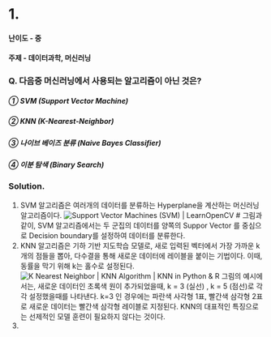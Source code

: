 # 1.
#### 난이도 - 중
#### 주제 - 데이터과학, 머신러닝

### Q. 다음중 머신러닝에서 사용되는 알고리즘이 아닌 것은?

##### ① SVM (Support Vector Machine)
##### ② KNN (K-Nearest-Neighbor)
##### ③ 나이브 베이즈 분류 (Naive Bayes Classifier)
##### ④ 이분 탐색 (Binary Search)

### Solution. 
1. SVM 알고리즘은 여러개의 데이터를 분류하는 Hyperplane을 계산하는 머신러닝 알고리즘이다. 
![Support Vector Machines (SVM) | LearnOpenCV #](https://learnopencv.com/wp-content/uploads/2018/07/support-vectors-and-maximum-margin.png)
그림과 같이, SVM 알고리즘에서는 두 군집의 데이터를 양쪽의 Suppor Vector 를 중심으로 Decision boundary를 설정하여 데이터를 분류한다.
2. KNN 알고리즘은 기하 기반 지도학습 모델로, 새로 입력된 벡터에서 가장 가까운 k 개의 점들을 뽑아, 다수결을 통해 새로운 데이터에 레이블을 붙이는 기법이다. 이때, 동률을 막기 위해 k는 홀수로 설정된다.
![K Nearest Neighbor | KNN Algorithm | KNN in Python &amp; R](https://cdn.analyticsvidhya.com/wp-content/uploads/2018/03/knn3.png)
그림의 예시에서는, 새로운 데이터인 초록색 원이 추가되었을때,  k = 3 (실선) , k = 5 (점선)로 각각 설정했을때를 나타낸다. k=3 인 경우에는 파란색 사각형 1표, 빨간색 삼각형 2표로 새로운 데이터는 빨간색 삼각형 레이블로 지정된다. KNN의 대표적인 특징으로는 선제적인 모델 훈련이 필요하지 않다는 것이다. 
3. 
